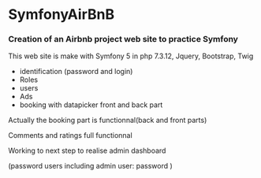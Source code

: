 # SymfonyAirBnB

 ### Creation of an Airbnb project web site to practice Symfony
 
 This web site is make with Symfony 5 in php 7.3.12, Jquery, Bootstrap, Twig
 
 - identification (password and login)
 - Roles
 - users
 - Ads
 - booking with datapicker front and back part
 
 Actually the booking part is functionnal(back and front parts)
 
 Comments and ratings full functionnal
 
 Working to next step to realise admin dashboard
 
 (password users including admin user: password )
